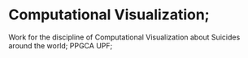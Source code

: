 # Computational Visualization;
Work for the discipline of Computational Visualization about Suicides around the world;
PPGCA UPF;
